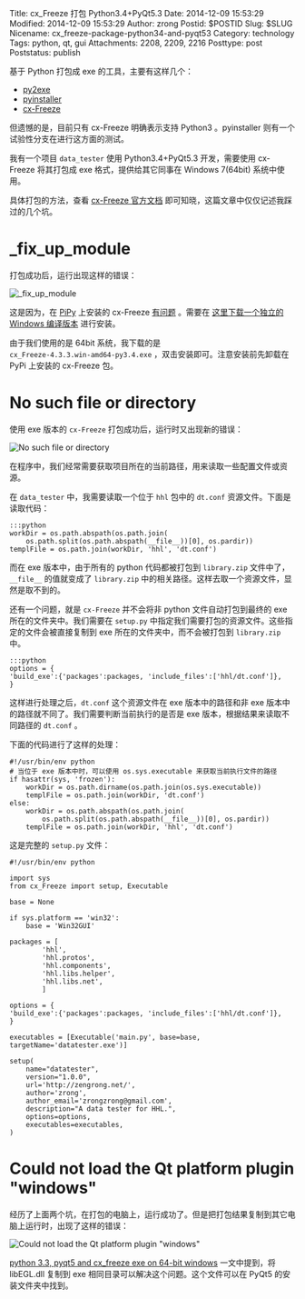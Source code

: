 Title: cx_Freeze 打包 Python3.4+PyQt5.3
Date: 2014-12-09 15:53:29
Modified: 2014-12-09 15:53:29
Author: zrong
Postid: $POSTID
Slug: $SLUG
Nicename: cx_freeze-package-python34-and-pyqt53
Category: technology
Tags: python, qt, gui
Attachments: 2208, 2209, 2216
Posttype: post
Poststatus: publish

基于 Python 打包成 exe 的工具，主要有这样几个：

- [py2exe][1]
- [pyinstaller][2]
- [cx-Freeze][3]

但遗憾的是，目前只有 cx-Freeze 明确表示支持 Python3 。pyinstaller 则有一个试验性分支在进行这方面的测试。

我有一个项目 `data_tester` 使用 Python3.4+PyQt5.3 开发，需要使用 cx-Freeze 将其打包成 exe 格式，提供给其它同事在 Windows 7(64bit) 系统中使用。

具体打包的方法，查看 [cx-Freeze 官方文档][3] 即可知晓，这篇文章中仅仅记述我踩过的几个坑。<!--more-->

# _fix_up_module

打包成功后，运行出现这样的错误：

![_fix_up_module][51]

这是因为，在 [PiPy][6] 上安装的 cx-Freeze [有问题][5] 。需要在 [这里下载一个独立的 Windows 编译版本][4] 进行安装。

由于我们使用的是 64bit 系统，我下载的是 `cx_Freeze‑4.3.3.win‑amd64‑py3.4.exe` ，双击安装即可。注意安装前先卸载在 PyPi 上安装的 cx-Freeze 包。

# No such file or directory

使用 exe 版本的 `cx-Freeze` 打包成功后，运行时又出现新的错误：

![No such file or directory][52]

在程序中，我们经常需要获取项目所在的当前路径，用来读取一些配置文件或资源。

在 `data_tester` 中，我需要读取一个位于 `hhl` 包中的 `dt.conf` 资源文件。下面是读取代码：

    :::python
    workDir = os.path.abspath(os.path.join(
        os.path.split(os.path.abspath(__file__))[0], os.pardir))
    templFile = os.path.join(workDir, 'hhl', 'dt.conf')

而在 exe 版本中，由于所有的 python 代码都被打包到 `library.zip` 文件中了，`__file__` 的值就变成了 `library.zip` 中的相关路径。这样去取一个资源文件，显然是取不到的。

还有一个问题，就是 `cx-Freeze` 并不会将非 python 文件自动打包到最终的 exe 所在的文件夹中。我们需要在 `setup.py` 中指定我们需要打包的资源文件。这些指定的文件会被直接复制到 exe 所在的文件夹中，而不会被打包到 `library.zip` 中。

    :::python
    options = {
    'build_exe':{'packages':packages, 'include_files':['hhl/dt.conf']},
    }

这样进行处理之后，`dt.conf` 这个资源文件在 exe 版本中的路径和非 exe 版本中的路径就不同了。我们需要判断当前执行的是否是 exe 版本，根据结果来读取不同路径的 `dt.conf` 。

下面的代码进行了这样的处理：

    #!/usr/bin/env python
    # 当位于 exe 版本中时，可以使用 os.sys.executable 来获取当前执行文件的路径
    if hasattr(sys, 'frozen'):
        workDir = os.path.dirname(os.path.join(os.sys.executable))
        templFile = os.path.join(workDir, 'dt.conf')
    else:
        workDir = os.path.abspath(os.path.join(
            os.path.split(os.path.abspath(__file__))[0], os.pardir))
        templFile = os.path.join(workDir, 'hhl', 'dt.conf')

这是完整的 `setup.py` 文件：

    #!/usr/bin/env python

    import sys
    from cx_Freeze import setup, Executable

    base = None

    if sys.platform == 'win32':
        base = 'Win32GUI'

    packages = [
            'hhl',
            'hhl.protos',
            'hhl.components',
            'hhl.libs.helper',
            'hhl.libs.net',
            ]

    options = {
    'build_exe':{'packages':packages, 'include_files':['hhl/dt.conf']},
    }

    executables = [Executable('main.py', base=base, targetName='datatester.exe')]

    setup(
        name="datatester",
        version="1.0.0",
        url='http://zengrong.net/',
        author='zrong',
        author_email='zrongzrong@gmail.com',
        description="A data tester for HHL.",
        options=options,
        executables=executables,
    )

# Could not load the Qt platform plugin "windows"

经历了上面两个坑，在打包的电脑上，运行成功了。但是把打包结果复制到其它电脑上运行时，出现了这样的错误：

![Could not load the Qt platform plugin "windows"][53]

[python 3.3, pyqt5 and cx_freeze exe on 64-bit windows][7] 一文中提到，将 libEGL.dll 复制到 exe 相同目录可以解决这个问题。这个文件可以在 PyQt5 的安装文件夹中找到。

[1]: http://www.py2exe.org/
[2]: http://www.pyinstaller.org/
[3]: http://cx-freeze.readthedocs.org
[4]: http://www.lfd.uci.edu/~gohlke/pythonlibs/#cx_freeze
[5]: http://stackoverflow.com/a/25100418/1542345
[6]: https://pypi.python.org/
[7]: http://bird1110.blogspot.jp/2014/04/python-33-pyqt5-and-cxfreeze-exe-on-64.html
[51]: /wp-content/uploads/2014/12/cxfreeze-main-script-error.png
[52]: /wp-content/uploads/2014/12/cxfreeze-main-script-error2.png
[53]: /wp-content/uploads/2014/12/cannot-load-qt-platform-plugins-windows.jpg

